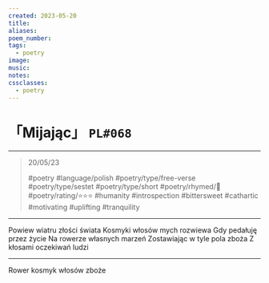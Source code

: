 ```yaml
---
created: 2023-05-20
title:
aliases:
poem_number:
tags:
  - poetry
image:
music:
notes:
cssclasses:
  - poetry
---
```

# 「Mijając」 `PL#068`

---

> 20/05/23
> 
> #poetry 
> #language/polish 
> #poetry/type/free-verse #poetry/type/sestet #poetry/type/short 
> #poetry/rhymed/🔴 
> #poetry/rating/⭐⭐⭐ 
> #humanity #introspection #bittersweet #cathartic #motivating #uplifting #tranquility 

---

Powiew wiatru złości świata
Kosmyki włosów mych rozwiewa
Gdy pedałuję przez życie
Na rowerze własnych marzeń
Zostawiając w tyle pola zboża
Z kłosami oczekiwań ludzi

---

Rower kosmyk włosów zboże